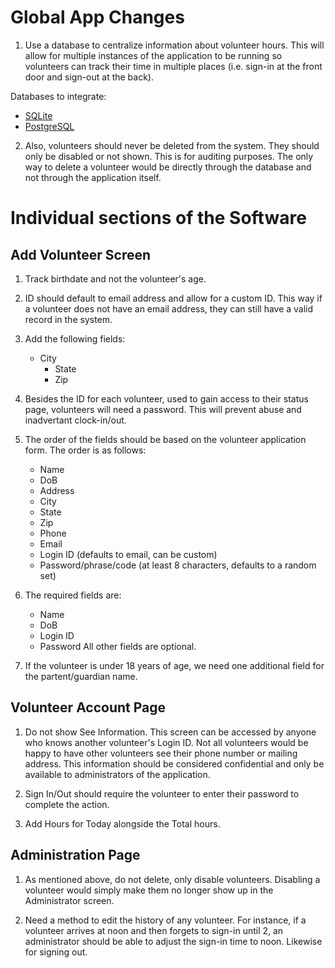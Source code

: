 Global App Changes
==================

1. Use a database to centralize information about volunteer hours. This will allow
for multiple instances of the application to be running so volunteers can track their
time in multiple places (i.e. sign-in at the front door and sign-out at the back).

Databases to integrate:
* [SQLite](https://www.sqlite.org/)
* [PostgreSQL](http://www.postgresql.com)

2. Also, volunteers should never be deleted from the system. They should only be
disabled or not shown. This is for auditing purposes. The only way to delete a
volunteer would be directly through the database and not through the application
itself.

Individual sections of the Software
===================================

Add Volunteer Screen
--------------------

1. Track birthdate and not the volunteer's age.

2. ID should default to email address and allow for a custom ID. This way if a
volunteer does not have an email address, they can still have a valid record in
the system.

3. Add the following fields:
	* City
        * State
        * Zip

4. Besides the ID for each volunteer, used to gain access to their status page,
volunteers will need a password. This will prevent abuse and inadvertant clock-in/out.

5. The order of the fields should be based on the volunteer application form.
The order is as follows:
	* Name
	* DoB
	* Address
	* City
	* State
	* Zip
	* Phone
	* Email
	* Login ID (defaults to email, can be custom)
	* Password/phrase/code (at least 8 characters, defaults to a random set)

6. The required fields are:
	* Name
	* DoB
	* Login ID
	* Password
All other fields are optional.

7. If the volunteer is under 18 years of age, we need one additional field for
the partent/guardian name.

Volunteer Account Page
----------------------

1. Do not show See Information. This screen can be accessed by anyone who knows
another volunteer's Login ID. Not all volunteers would be happy to have other
volunteers see their phone number or mailing address. This information should be
considered confidential and only be available to administrators of the
application.

2. Sign In/Out should require the volunteer to enter their password to complete
the action.

3. Add Hours for Today alongside the Total hours.

Administration Page
-------------------
1. As mentioned above, do not delete, only disable volunteers. Disabling a
volunteer would simply make them no longer show up in the Administrator screen.

2. Need a method to edit the history of any volunteer. For instance, if a
volunteer arrives at noon and then forgets to sign-in until 2, an administrator
should be able to adjust the sign-in time to noon. Likewise for signing out.
